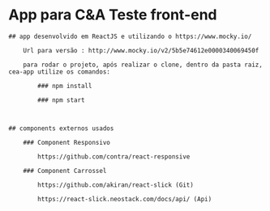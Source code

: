 # App para C&A Teste front-end

    ## app desenvolvido em ReactJS e utilizando o https://www.mocky.io/

        Url para versão : http://www.mocky.io/v2/5b5e74612e0000340069450f

        para rodar o projeto, após realizar o clone, dentro da pasta raiz, cea-app utilize os comandos:

            ### npm install

            ### npm start
    


    ## components externos usados
    
        ### Component Responsivo

            https://github.com/contra/react-responsive

        ### Component Carrossel 

            https://github.com/akiran/react-slick (Git)

            https://react-slick.neostack.com/docs/api/ (Api)
    
